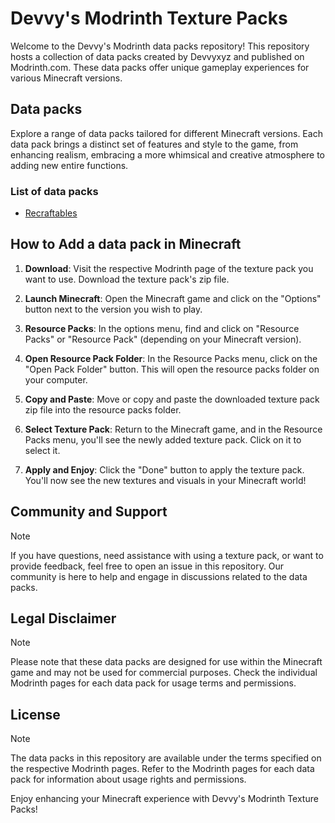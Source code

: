 # Devvy's Modrinth Texture Packs

Welcome to the Devvy's Modrinth data packs repository! This repository hosts a collection of data packs created by Devvyxyz and published on Modrinth.com. These data packs offer unique gameplay experiences for various Minecraft versions.

## Data packs

Explore a range of data packs tailored for different Minecraft versions. Each data pack brings a distinct set of features and style to the game, from enhancing realism, embracing a more whimsical and creative atmosphere to adding new entire functions.

### List of data packs

- [Recraftables](https://modrinth.com/datapack/recraftables)


## How to Add a data pack in Minecraft

1. **Download**: Visit the respective Modrinth page of the texture pack you want to use. Download the texture pack's zip file.

2. **Launch Minecraft**: Open the Minecraft game and click on the "Options" button next to the version you wish to play.

3. **Resource Packs**: In the options menu, find and click on "Resource Packs" or "Resource Pack" (depending on your Minecraft version).

4. **Open Resource Pack Folder**: In the Resource Packs menu, click on the "Open Pack Folder" button. This will open the resource packs folder on your computer.

5. **Copy and Paste**: Move or copy and paste the downloaded texture pack zip file into the resource packs folder.

6. **Select Texture Pack**: Return to the Minecraft game, and in the Resource Packs menu, you'll see the newly added texture pack. Click on it to select it.

7. **Apply and Enjoy**: Click the "Done" button to apply the texture pack. You'll now see the new textures and visuals in your Minecraft world!

## Community and Support
> [!NOTE]
> If you have questions, need assistance with using a texture pack, or want to provide feedback, feel free to open an issue in this repository. Our community is here to help and engage in discussions related to the data packs.

## Legal Disclaimer
> [!NOTE]
> Please note that these data packs are designed for use within the Minecraft game and may not be used for commercial purposes. Check the individual Modrinth pages for each data pack for usage terms and permissions.

## License
> [!NOTE]
> The data packs in this repository are available under the terms specified on the respective Modrinth pages. Refer to the Modrinth pages for each data pack for information about usage rights and permissions.

Enjoy enhancing your Minecraft experience with Devvy's Modrinth Texture Packs!
